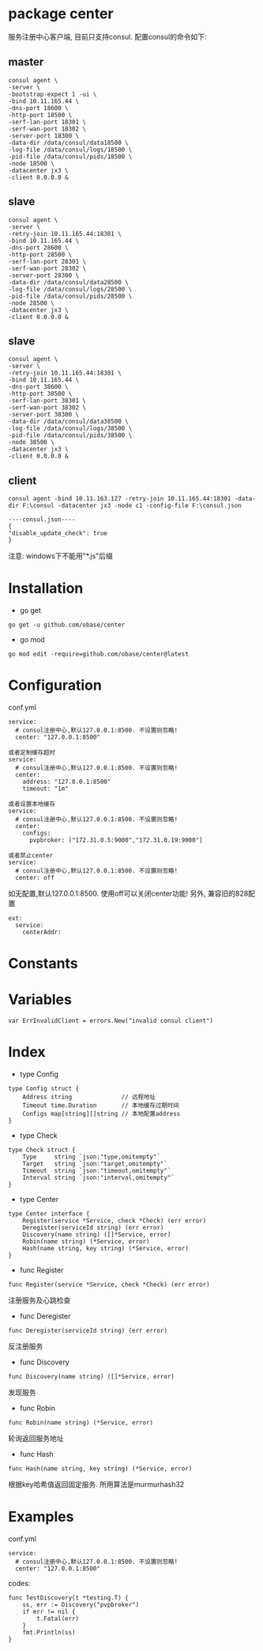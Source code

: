 # package center
服务注册中心客户端, 目前只支持consul. 
配置consul的命令如下:

## master
```
consul agent \
-server \
-bootstrap-expect 1 -ui \
-bind 10.11.165.44 \
-dns-port 18600 \
-http-port 18500 \
-serf-lan-port 18301 \
-serf-wan-port 18302 \
-server-port 18300 \
-data-dir /data/consul/data18500 \
-log-file /data/consul/logs/18500 \
-pid-file /data/consul/pids/18500 \
-node 18500 \
-datacenter jx3 \
-client 0.0.0.0 &
```

## slave
```
consul agent \
-server \
-retry-join 10.11.165.44:18301 \
-bind 10.11.165.44 \
-dns-port 28600 \
-http-port 28500 \
-serf-lan-port 28301 \
-serf-wan-port 28302 \
-server-port 28300 \
-data-dir /data/consul/data28500 \
-log-file /data/consul/logs/28500 \
-pid-file /data/consul/pids/28500 \
-node 28500 \
-datacenter jx3 \
-client 0.0.0.0 &
```

## slave
```
consul agent \
-server \
-retry-join 10.11.165.44:18301 \
-bind 10.11.165.44 \
-dns-port 38600 \
-http-port 38500 \
-serf-lan-port 38301 \
-serf-wan-port 38302 \
-server-port 38300 \
-data-dir /data/consul/data38500 \
-log-file /data/consul/logs/38500 \
-pid-file /data/consul/pids/38500 \
-node 38500 \
-datacenter jx3 \
-client 0.0.0.0 &
```

## client
```
consul agent -bind 10.11.163.127 -retry-join 10.11.165.44:18301 -data-dir F:\consul -datacenter jx3 -node c1 -config-file F:\consul.json

----consul.json----
{
"disable_update_check": true
}
```

注意: windows下不能用"*.js"后缀

# Installation
- go get
```
go get -u github.com/obase/center
```
- go mod
```
go mod edit -require=github.com/obase/center@latest
```

# Configuration

conf.yml
```
service:
  # consul注册中心,默认127.0.0.1:8500. 不设置则忽略!
  center: "127.0.0.1:8500"

或者定制缓存超时
service:
  # consul注册中心,默认127.0.0.1:8500. 不设置则忽略!
  center:
    address: "127.0.0.1:8500"
    timeout: "1m"

或者设置本地缓存
service:
  # consul注册中心,默认127.0.0.1:8500. 不设置则忽略!
  center:
    configs:
      pvpbroker: ["172.31.0.5:9000","172.31.0.19:9000"]

或者禁止center
service:
  # consul注册中心,默认127.0.0.1:8500. 不设置则忽略!
  center: off
```
如无配置,默认127.0.0.1:8500. 使用off可以关闭center功能! 另外, 兼容旧的828配置
```
ext:
  service:
    centerAddr: 
```
# Constants

# Variables
```
var ErrInvalidClient = errors.New("invalid consul client")
```
# Index
- type Config
```
type Config struct {
	Address string              // 远程地址
	Timeout time.Duration       // 本地缓存过期时间
	Configs map[string][]string // 本地配置address
}

```

- type Check 
```
type Check struct {
	Type     string `json:"type,omitempty"`
	Target   string `json:"target,omitempty"`
	Timeout  string `json:"timeout,omitempty"`
	Interval string `json:"interval,omitempty"`
}
```

- type Center 
```
type Center interface {
	Register(service *Service, check *Check) (err error)
	Deregister(serviceId string) (err error)
	Discovery(name string) ([]*Service, error)
	Robin(name string) (*Service, error)
	Hash(name string, key string) (*Service, error)
}
```
- func Register
```
func Register(service *Service, check *Check) (err error) 
```
注册服务及心跳检查

- func Deregister
```
func Deregister(serviceId string) (err error) 
```
反注册服务

- func Discovery
```
func Discovery(name string) ([]*Service, error) 
```
发现服务

- func Robin
```
func Robin(name string) (*Service, error) 
```
轮询返回服务地址

- func Hash
``` 
func Hash(name string, key string) (*Service, error)
```
根据key哈希值返回固定服务. 所用算法是murmurhash32
# Examples

conf.yml
```
service:
  # consul注册中心,默认127.0.0.1:8500. 不设置则忽略!
  center: "127.0.0.1:8500"
```
codes:
```
func TestDiscovery(t *testing.T) {
	ss, err := Discovery("pvpbroker")
	if err != nil {
		t.Fatal(err)
	}
	fmt.Println(ss)
}

```